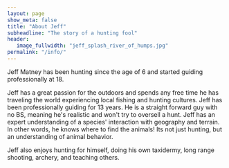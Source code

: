 ```yaml
---
layout: page
show_meta: false
title: "About Jeff"
subheadline: "The story of a hunting fool"
header:
   image_fullwidth: "jeff_splash_river_of_humps.jpg"
permalink: "/info/"
---
```


Jeff Matney has been hunting since the age of 6 and started guiding professionally at 18.

Jeff has a great passion for the outdoors and spends any free time he has traveling the world experiencing local fishing and hunting cultures.
Jeff has been professionally guiding for 13 years.  He is a straight forward guy with no BS, meaning he's realistic and won't try to oversell a hunt.
Jeff has an expert understanding of a species' interaction with geography and terrain.  In other words, he knows where to find the animals!
Its not just hunting, but an understanding of animal behavior.

Jeff also enjoys hunting for himself, doing his own taxidermy, long range shooting, archery, and teaching others.
